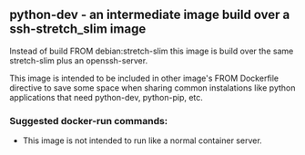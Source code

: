 ## python-dev - an intermediate image build over a ssh-stretch_slim image

Instead of build FROM debian:stretch-slim this image is build over the same stretch-slim plus an openssh-server.

This image is intended to be included in other image's FROM Dockerfile directive to save some space when sharing common instalations like python applications that need python-dev, python-pip, etc.

### Suggested docker-run commands:
 - This image is not intended to run like a normal container server.

